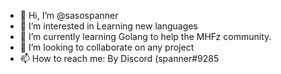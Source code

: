 - 👋 Hi, I’m @sasospanner
- 👀 I’m interested in Learning new languages
- 🌱 I’m currently learning Golang to help the MHFz community.
- 💞️ I’m looking to collaborate on any project
- 📫 How to reach me: By Discord (spanner#9285

<!---
sasospanner/sasospanner is a ✨ special ✨ repository because its `README.md` (this file) appears on your GitHub profile.
You can click the Preview link to take a look at your changes.
--->
